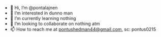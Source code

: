 - 👋 Hi, I’m @pontalajnen
- 👀 I’m interested in dunno man
- 🌱 I’m currently learning nothing
- 💞️ I’m looking to collaborate on nothing atm
- 📫 How to reach me at pontushedman44@gmail.com, sc: pontus0215

<!---
pontalajnen/pontalajnen is a ✨ special ✨ repository because its `README.md` (this file) appears on your GitHub profile.
You can click the Preview link to take a look at your changes.
--->
